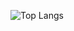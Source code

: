 ![Top Langs](https://github-readme-stats.vercel.app/api/top-langs/?username=gborneGit&layout=compact&&hide_border=truehide=Objective-C,Roff,Hack&theme=tokyonight)

